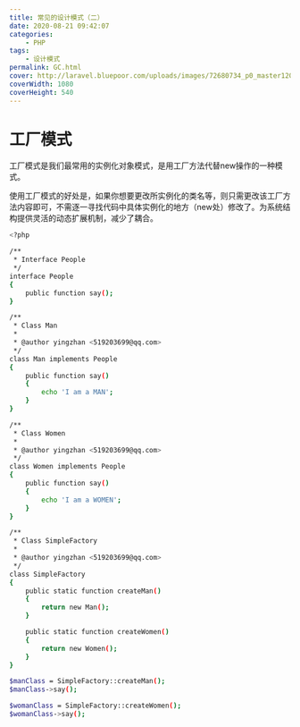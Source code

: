 ```yaml
---
title: 常见的设计模式（二）
date: 2020-08-21 09:42:07
categories:
    - PHP
tags:
    - 设计模式
permalink: GC.html
cover: http://laravel.bluepoor.com/uploads/images/72680734_p0_master1200.jpg
coverWidth: 1080
coverHeight: 540
---
```

# 工厂模式


工厂模式是我们最常用的实例化对象模式，是用工厂方法代替new操作的一种模式。

使用工厂模式的好处是，如果你想要更改所实例化的类名等，则只需更改该工厂方法内容即可，不需逐一寻找代码中具体实例化的地方（new处）修改了。为系统结构提供灵活的动态扩展机制，减少了耦合。

<!--more-->

```bash
<?php

/**
 * Interface People
 */
interface People
{
    public function say();
}

/**
 * Class Man
 *
 * @author yingzhan <519203699@qq.com>
 */
class Man implements People
{
    public function say()
    {
        echo 'I am a MAN';
    }
}

/**
 * Class Women
 *
 * @author yingzhan <519203699@qq.com>
 */
class Women implements People
{
    public function say()
    {
        echo 'I am a WOMEN';
    }
}

/**
 * Class SimpleFactory
 *
 * @author yingzhan <519203699@qq.com>
 */
class SimpleFactory
{
    public static function createMan()
    {
        return new Man();
    }

    public static function createWomen()
    {
        return new Women();
    }
}

$manClass = SimpleFactory::createMan();
$manClass->say();

$womanClass = SimpleFactory::createWomen();
$womanClass->say();
```